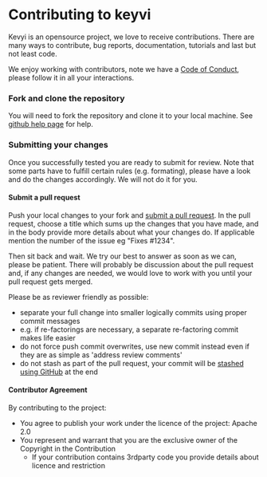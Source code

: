 Contributing to keyvi
=====================

Kevyi is an opensource project, we love to receive contributions. There are many ways to contribute, bug reports, documentation, tutorials and last but not least code.

We enjoy working with contributors, note we have a [Code of Conduct](CODE_OF_CONDUCT.md), please follow it in all your interactions.

### Fork and clone the repository

You will need to fork the repository and clone it to your local machine. See [github help page](https://help.github.com/articles/fork-a-repo) for help.

### Submitting your changes

Once you successfully tested you are ready to submit for review. Note that some parts have to fulfill certain rules (e.g. formating), please have a look and do the changes accordingly. We will not do it for you.

#### Submit a pull request

Push your local changes to your fork and [submit a pull request](https://help.github.com/articles/using-pull-requests). In the pull request, choose a title which sums up the changes that you have made, and in the body provide more details about what your changes do. If applicable mention the number of the issue eg "Fixes #1234".

Then sit back and wait. We try our best to answer as soon as we can, please be patient. There will probably be discussion about the pull request and, if any changes are needed, we would love to work with you until your pull request gets merged.

Please be as reviewer friendly as possible:

- separate your full change into smaller logically commits using proper commit messages
 - e.g. if re-factorings are necessary, a separate re-factoring commit makes life easier
- do not force push commit overwrites, use new commit instead even if they are as simple as 'address review comments'
- do not stash as part of the pull request, your commit will be [stashed using GitHub](https://github.com/blog/2141-squash-your-commits) at the end

#### Contributor Agreement

By contributing to the project:

- You agree to publish your work under the licence of the project: Apache 2.0 
- You represent and warrant that you are the exclusive owner of the Copyright in the Contribution
  - If your contribution contains 3rdparty code you provide details about licence and restriction
